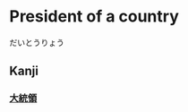 # President of a country
だいとうりょう

## Kanji
### [大](../Kanji/kanji-dict/大.md)[統](../Kanji/kanji-dict/統.md)[領](../Kanji/kanji-dict/領.md)